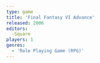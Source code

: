 ```yaml
---
type: game
title: 'Final Fantasy VI Advance'
released: 2006
editors: 
  -Square
players: 1
genres:
  - 'Role Playing Game (RPG)'
---
```

